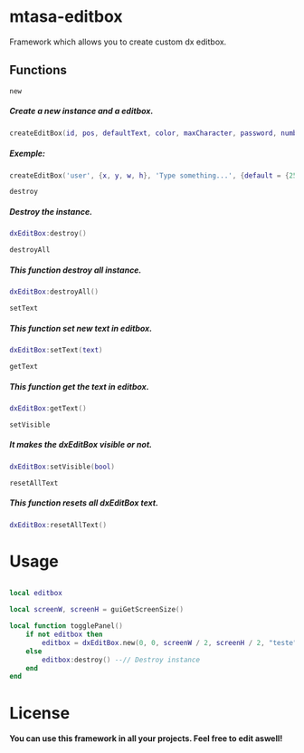 # mtasa-editbox
Framework which allows you to create custom dx editbox.

## Functions
``new``
##### Create a new instance and a editbox.
```lua
createEditBox(id, pos, defaultText, color, maxCharacter, password, number, alingX, alingY, font)
```
##### Exemple:
```lua
createEditBox('user', {x, y, w, h}, 'Type something...', {default = {255, 255, 255, 25}, selected = {255, 255, 255, 255}}, 25, false, false, 'center', 'center', 'default')
```

``destroy``
##### Destroy the instance.
```lua
dxEditBox:destroy()
```

``destroyAll``
##### This function destroy all instance.
```lua
dxEditBox:destroyAll()
```

``setText``
##### This function set new text in editbox.
```lua
dxEditBox:setText(text)
```

``getText``
##### This function get the text in editbox.
```lua
dxEditBox:getText()
```

``setVisible``
##### It makes the dxEditBox visible or not.
```lua
dxEditBox:setVisible(bool)
```

``resetAllText``
##### This function resets all dxEditBox text.
```lua
dxEditBox:resetAllText()
```

# Usage
```lua

local editbox

local screenW, screenH = guiGetScreenSize()

local function togglePanel()
    if not editbox then 
        editbox = dxEditBox.new(0, 0, screenW / 2, screenH / 2, "teste", "text", 100, false, true) --// Create an instance
    else
        editbox:destroy() --// Destroy instance
    end
end

```

# License
#### You can use this framework in all your projects. Feel free to edit aswell!

